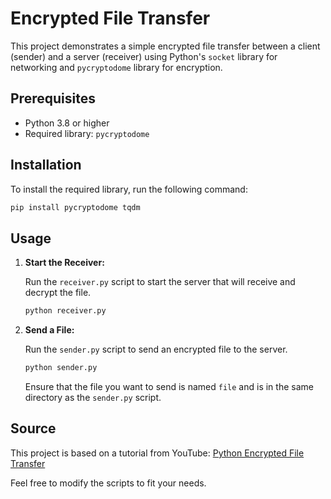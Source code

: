 
# Encrypted File Transfer

This project demonstrates a simple encrypted file transfer between a client (sender) and a server (receiver) using Python's `socket` library for networking and `pycryptodome` library for encryption.

## Prerequisites

- Python 3.8 or higher
- Required library: `pycryptodome`

## Installation

To install the required library, run the following command:

```bash
pip install pycryptodome tqdm
```

## Usage

1. **Start the Receiver:**
   
   Run the `receiver.py` script to start the server that will receive and decrypt the file.

   ```bash
   python receiver.py
   ```

2. **Send a File:**
   
   Run the `sender.py` script to send an encrypted file to the server.

   ```bash
   python sender.py
   ```

   Ensure that the file you want to send is named `file` and is in the same directory as the `sender.py` script.

## Source

This project is based on a tutorial from YouTube: [Python Encrypted File Transfer](https://www.youtube.com/watch?v=wJanjCfyhAk)

Feel free to modify the scripts to fit your needs.
